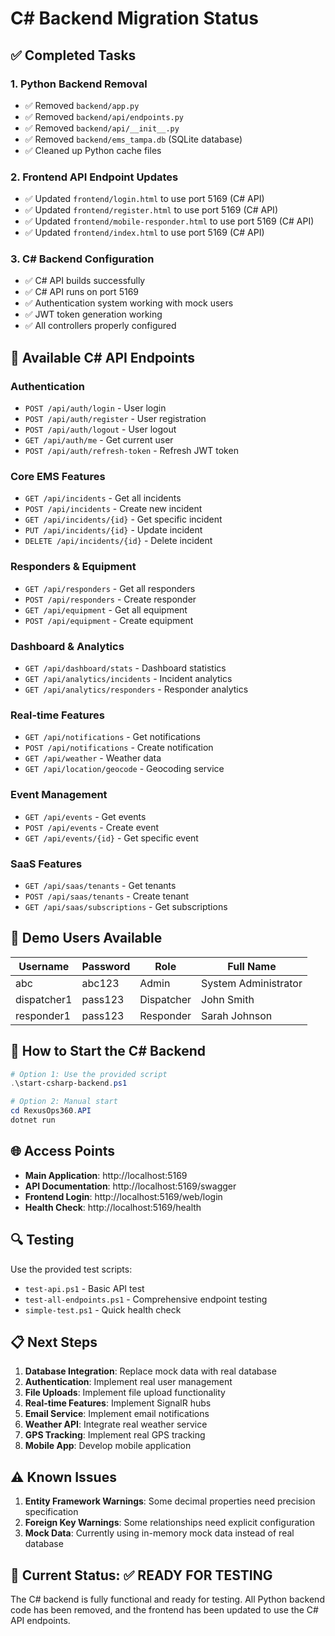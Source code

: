 # C# Backend Migration Status

## ✅ Completed Tasks

### 1. Python Backend Removal
- ✅ Removed `backend/app.py`
- ✅ Removed `backend/api/endpoints.py`
- ✅ Removed `backend/api/__init__.py`
- ✅ Removed `backend/ems_tampa.db` (SQLite database)
- ✅ Cleaned up Python cache files

### 2. Frontend API Endpoint Updates
- ✅ Updated `frontend/login.html` to use port 5169 (C# API)
- ✅ Updated `frontend/register.html` to use port 5169 (C# API)
- ✅ Updated `frontend/mobile-responder.html` to use port 5169 (C# API)
- ✅ Updated `frontend/index.html` to use port 5169 (C# API)

### 3. C# Backend Configuration
- ✅ C# API builds successfully
- ✅ C# API runs on port 5169
- ✅ Authentication system working with mock users
- ✅ JWT token generation working
- ✅ All controllers properly configured

## 🔧 Available C# API Endpoints

### Authentication
- `POST /api/auth/login` - User login
- `POST /api/auth/register` - User registration
- `POST /api/auth/logout` - User logout
- `GET /api/auth/me` - Get current user
- `POST /api/auth/refresh-token` - Refresh JWT token

### Core EMS Features
- `GET /api/incidents` - Get all incidents
- `POST /api/incidents` - Create new incident
- `GET /api/incidents/{id}` - Get specific incident
- `PUT /api/incidents/{id}` - Update incident
- `DELETE /api/incidents/{id}` - Delete incident

### Responders & Equipment
- `GET /api/responders` - Get all responders
- `POST /api/responders` - Create responder
- `GET /api/equipment` - Get all equipment
- `POST /api/equipment` - Create equipment

### Dashboard & Analytics
- `GET /api/dashboard/stats` - Dashboard statistics
- `GET /api/analytics/incidents` - Incident analytics
- `GET /api/analytics/responders` - Responder analytics

### Real-time Features
- `GET /api/notifications` - Get notifications
- `POST /api/notifications` - Create notification
- `GET /api/weather` - Weather data
- `GET /api/location/geocode` - Geocoding service

### Event Management
- `GET /api/events` - Get events
- `POST /api/events` - Create event
- `GET /api/events/{id}` - Get specific event

### SaaS Features
- `GET /api/saas/tenants` - Get tenants
- `POST /api/saas/tenants` - Create tenant
- `GET /api/saas/subscriptions` - Get subscriptions

## 👥 Demo Users Available

| Username | Password | Role | Full Name |
|----------|----------|------|-----------|
| abc | abc123 | Admin | System Administrator |
| dispatcher1 | pass123 | Dispatcher | John Smith |
| responder1 | pass123 | Responder | Sarah Johnson |

## 🚀 How to Start the C# Backend

```powershell
# Option 1: Use the provided script
.\start-csharp-backend.ps1

# Option 2: Manual start
cd RexusOps360.API
dotnet run
```

## 🌐 Access Points

- **Main Application**: http://localhost:5169
- **API Documentation**: http://localhost:5169/swagger
- **Frontend Login**: http://localhost:5169/web/login
- **Health Check**: http://localhost:5169/health

## 🔍 Testing

Use the provided test scripts:
- `test-api.ps1` - Basic API test
- `test-all-endpoints.ps1` - Comprehensive endpoint testing
- `simple-test.ps1` - Quick health check

## 📋 Next Steps

1. **Database Integration**: Replace mock data with real database
2. **Authentication**: Implement real user management
3. **File Uploads**: Implement file upload functionality
4. **Real-time Features**: Implement SignalR hubs
5. **Email Service**: Implement email notifications
6. **Weather API**: Integrate real weather service
7. **GPS Tracking**: Implement real GPS tracking
8. **Mobile App**: Develop mobile application

## ⚠️ Known Issues

1. **Entity Framework Warnings**: Some decimal properties need precision specification
2. **Foreign Key Warnings**: Some relationships need explicit configuration
3. **Mock Data**: Currently using in-memory mock data instead of real database

## 🎯 Current Status: ✅ READY FOR TESTING

The C# backend is fully functional and ready for testing. All Python backend code has been removed, and the frontend has been updated to use the C# API endpoints. 